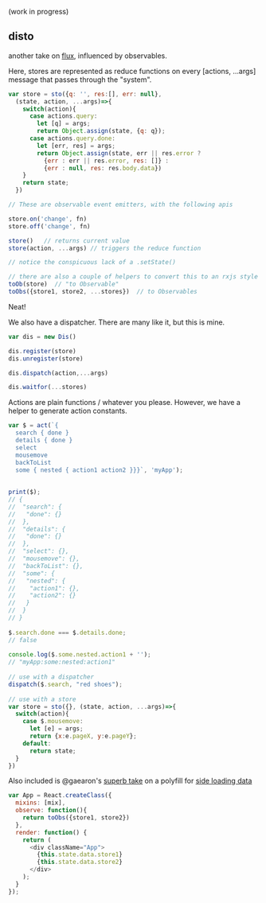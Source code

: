 (work in progress)

disto 
---
another take on [flux](http://facebook.github.io/flux), influenced by observables.

Here, stores are represented as reduce functions on every [actions, ...args] message that passes through the "system".

```js
var store = sto({q: '', res:[], err: null},
  (state, action, ...args)=>{
    switch(action){
      case actions.query: 
        let [q] = args;
        return Object.assign(state, {q: q});
      case actions.query.done:
        let [err, res] = args;
        return Object.assign(state, err || res.error ? 
          {err : err || res.error, res: []} : 
          {err : null, res: res.body.data})
    }
    return state;
  })

// These are observable event emitters, with the following apis

store.on('change', fn)  
store.off('change', fn)

store()   // returns current value
store(action, ...args) // triggers the reduce function

// notice the conspicuous lack of a .setState()

// there are also a couple of helpers to convert this to an rxjs style observable
toOb(store)  // "to Observable"
toObs({store1, store2, ...stores})  // to Observables

```

Neat!

We also have a dispatcher. There are many like it, but this is mine. 

```js
var dis = new Dis()

dis.register(store)
dis.unregister(store)

dis.dispatch(action,...args)

dis.waitfor(...stores)

```

Actions are plain functions / whatever you please. However, we have a helper to generate action constants. 
```js
var $ = act(`{
  search { done } 
  details { done } 
  select 
  mousemove
  backToList 
  some { nested { action1 action2 }}}`, 'myApp');
 
 
print($);
// {
//  "search": {
//   "done": {}
//  },
//  "details": {
//   "done": {}
//  },
//  "select": {},
//  "mousemove": {},
//  "backToList": {},
//  "some": {
//   "nested": {
//    "action1": {},
//    "action2": {}
//   }
//  }
// }
 
$.search.done === $.details.done;
// false
 
console.log($.some.nested.action1 + '');
// "myApp:some:nested:action1"
 
// use with a dispatcher
dispatch($.search, "red shoes");
 
// use with a store
var store = sto({}, (state, action, ...args)=>{
  switch(action){
    case $.mousemove:
      let [e] = args;
      return {x:e.pageX, y:e.pageY};
    default: 
      return state;
  }
})

```

Also included is @gaearon's [superb take](https://gist.github.com/gaearon/7d94c9f38fdd34a6e690) on a polyfill for [side loading data](https://github.com/facebook/react/issues/3398)
```js
var App = React.createClass({
  mixins: [mix],
  observe: function(){
    return toObs({store1, store2})
  },
  render: function() {
    return (
      <div className="App">
        {this.state.data.store1}
        {this.state.data.store2}
      </div>
    );
  }
});
```

